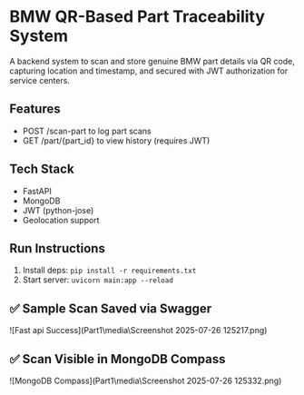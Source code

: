 # BMW QR-Based Part Traceability System

A backend system to scan and store genuine BMW part details via QR code, capturing location and timestamp, and secured with JWT authorization for service centers.

## Features
- POST /scan-part to log part scans
- GET /part/{part_id} to view history (requires JWT)

## Tech Stack
- FastAPI
- MongoDB
- JWT (python-jose)
- Geolocation support

## Run Instructions
1. Install deps: `pip install -r requirements.txt`
2. Start server: `uvicorn main:app --reload`

## ✅ Sample Scan Saved via Swagger

![Fast api Success](Part1\media\Screenshot 2025-07-26 125217.png)

## ✅ Scan Visible in MongoDB Compass

![MongoDB Compass](Part1\media\Screenshot 2025-07-26 125332.png)
